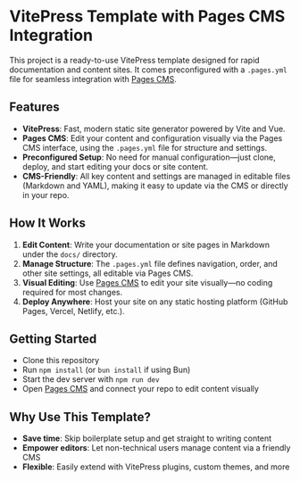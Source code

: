 # VitePress Template with Pages CMS Integration

This project is a ready-to-use VitePress template designed for rapid documentation and content sites. It comes preconfigured with a `.pages.yml` file for seamless integration with [Pages CMS](https://pagescms.org).

## Features

- **VitePress**: Fast, modern static site generator powered by Vite and Vue.
- **Pages CMS**: Edit your content and configuration visually via the Pages CMS interface, using the `.pages.yml` file for structure and settings.
- **Preconfigured Setup**: No need for manual configuration—just clone, deploy, and start editing your docs or site content.
- **CMS-Friendly**: All key content and settings are managed in editable files (Markdown and YAML), making it easy to update via the CMS or directly in your repo.

## How It Works

1. **Edit Content**: Write your documentation or site pages in Markdown under the `docs/` directory.
2. **Manage Structure**: The `.pages.yml` file defines navigation, order, and other site settings, all editable via Pages CMS.
3. **Visual Editing**: Use [Pages CMS](https://pagescms.org) to edit your site visually—no coding required for most changes.
4. **Deploy Anywhere**: Host your site on any static hosting platform (GitHub Pages, Vercel, Netlify, etc.).

## Getting Started

- Clone this repository
- Run `npm install` (or `bun install` if using Bun)
- Start the dev server with `npm run dev`
- Open [Pages CMS](https://pagescms.org) and connect your repo to edit content visually

## Why Use This Template?

- **Save time**: Skip boilerplate setup and get straight to writing content
- **Empower editors**: Let non-technical users manage content via a friendly CMS
- **Flexible**: Easily extend with VitePress plugins, custom themes, and more

